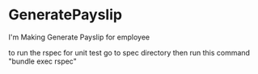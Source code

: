 # GeneratePayslip

I'm Making Generate Payslip for employee

to run the rspec for unit test go to spec directory then run this command "bundle exec rspec"
